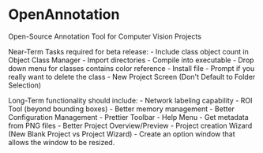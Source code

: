 # OpenAnnotation
 Open-Source Annotation Tool for Computer Vision Projects


Near-Term Tasks required for beta release:
    - Include class object count in Object Class Manager
    - Import directories
    - Compile into executable
    - Drop down menu for classes contains color reference
    - Install file
    - Prompt if you really want to delete the class
    - New Project Screen (Don't Default to Folder Selection)
    
Long-Term functionality should include:
    - Network labeling capability
    - ROI Tool (beyond bounding boxes)
    - Better memory management
    - Better Configuration Management
    - Prettier Toolbar
    - Help Menu
    - Get metadata from PNG files
    - Better Project Overview/Preview
    - Project creation Wizard (New Blank Project vs Project Wizard)
    - Create an option window that allows the window to be resized.
